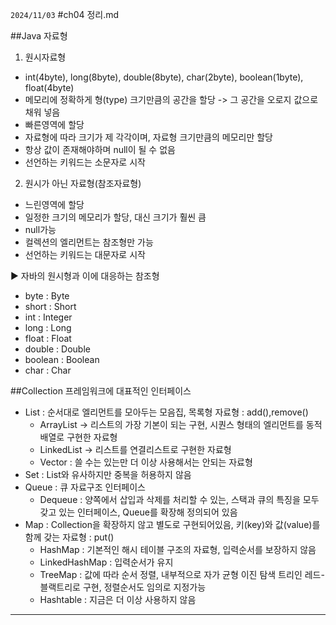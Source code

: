 `2024/11/03`
#ch04 정리.md

##Java 자료형
1. 원시자료형
 - int(4byte), long(8byte), double(8byte), char(2byte), boolean(1byte), float(4byte)
 - 메모리에 정확하게 형(type) 크기만큼의 공간을 할당 -> 그 공간을 오로지 값으로 채워 넣음
 - 빠른영역에 할당
 - 자료형에 따라 크기가 제 각각이며, 자료형 크기만큼의 메모리만 할당
 - 항상 값이 존재해야하며 null이 될 수 없음
 - 선언하는 키워드는 소문자로 시작
2. 원시가 아닌 자료형(참조자료형)
 - 느린영역에 할당
 - 일정한 크기의 메모리가 할당, 대신 크기가 훨씬 큼
 - null가능
 - 컬렉션의 엘리먼트는 참조형만 가능
 - 선언하는 키워드는 대문자로 시작

▶︎ 자바의 원시형과 이에 대응하는 참조형
 - byte : Byte
 - short : Short
 - int : Integer
 - long : Long
 - float : Float
 - double : Double
 - boolean : Boolean
 - char : Char

##Collection 프레임워크에 대표적인 인터페이스
 - List : 순서대로 엘리먼트를 모아두는 모음집, 목록형 자료형 : add(),remove()
    - ArrayList -> 리스트의 가장 기본이 되는 구현, 시퀀스 형태의 엘리먼트를 동적 배열로 구현한 자료형
    - LinkedList -> 리스트를 연결리스트로 구현한 자료형
    - Vector : 쓸 수는 있는만 더 이상 사용해서는 안되는 자료형
 - Set : List와 유사하지만 중복을 허용하지 않음
 - Queue : 큐 자료구조 인터페이스
   - Dequeue : 양쪽에서 삽입과 삭제를 처리할 수 있는, 스택과 큐의 특징을 모두 갖고 있는 인터페이스, Queue를 확장해 정의되어 있음
 - Map : Collection을 확장하지 않고 별도로 구현되어있음, 키(key)와 값(value)를 함께 갖는 자료형 : put()
    - HashMap : 기본적인 해시 테이블 구조의 자료형, 입력순서를 보장하지 않음
    - LinkedHashMap : 입력순서가 유지 
    - TreeMap : 값에 따라 순서 정렬, 내부적으로 자가 균형 이진 탐색 트리인 레드-블랙트리로 구현, 정렬순서도 임의로 지정가능
    - Hashtable : 지금은 더 이상 사용하지 않음



---